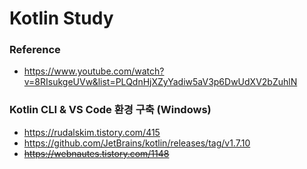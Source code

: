 #  Kotlin Study

### Reference
- https://www.youtube.com/watch?v=8RIsukgeUVw&list=PLQdnHjXZyYadiw5aV3p6DwUdXV2bZuhlN

### Kotlin CLI & VS Code 환경 구축 (Windows)
- https://rudalskim.tistory.com/415
- https://github.com/JetBrains/kotlin/releases/tag/v1.7.10
- ~~https://webnautes.tistory.com/1148~~
